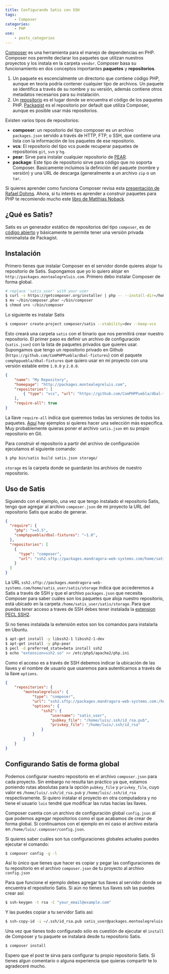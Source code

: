 ```yaml
---
title: Configurando Satis con SSH
tags:
    - Composer
categories:
    - PHP
use:
    - posts_categories
---
```

[Composer][1] es una herramienta para el manejo de dependencias en PHP. Composer nos permite declarar los paquetes que
utilizan nuestros proyectos y los instala en la carpeta `vendor`. Composer basa su funcionamiento en dos conceptos
importantes **paquetes** y **repositorios**.

1. Un paquete es escencialmente un directorio que contiene código PHP, aunque en teoría podría contener cualquier tipo
de archivos. Un paquete se identifica a través de su nombre y su versión, además contiene otros metadatos necesarios
para su instalación.
2. Un [repositorio][4] es el lugar donde se encuentra el código de los paquetes PHP. [Packagist][5] es el
repositorio por default que utiliza Composer, aunque es posible usar más repositorios.

Existen varios tipos de repositorios:

* **composer**: un repositorio del tipo composer es un archivo `packages.json` servido a través de HTTP, FTP, o SSH, que
contiene una lista con la información de los paquetes de ese repositorio.
* **vcs**: El repositorio del tipo vcs puede recuperar paquetes de repositorios `git`, `svn` y `hg`.
* **pear**: Sirve para instalar cualquier repositorio de [PEAR][9].
* **package**: Este tipo de repositorio sirve para código que no soporta Composer. Basicamente incluimos la definición
del paquete (nombre y versión) y una URL de descarga (generalmente a un archivo `zip` o un `tar`.

Si quieres aprender como funciona Composer revisa esta [presentación de Rafael Dohms][2]. Ahora, si tu interés es
aprender a construir paquetes para PHP te recomiendo mucho este [libro de Matthias Noback][3].

## ¿Qué es Satis?

Satis es un generador estático de repositorios del tipo `composer`, es de [código abierto][6] y básicamente te permite tener
una versión privada minimalista de Packagist.

## Instalación

Primero tienes que instalar Composer en el servidor donde quieres alojar tu repositorio de Satis. Supongamos que yo lo
quiero alojar en `http://packages.montealegreluis.com`. Primero debo instalar Composer de forma global.

~~~bash
# replace 'satis_user' with your user
$ curl -s https://getcomposer.org/installer | php -- --install-dir=/home/satis_user/bin
$ mv ~/bin/composer.phar ~/bin/composer
$ chmod u+x ~/bin/composer
~~~

Lo siguiente es instalar Satis

~~~bash
$ composer create-project composer/satis --stability=dev --keep-vcs
~~~

Esto creará una carpeta `satis` con el binario que nos permitirá crear nuestro repositorio. El primer paso es
definir un archivo de configuración (`satis.json`) con la lista de paquetes privados que quieres usar.
Supongamos que tengo un repositorio privado en Github (`https://github.com/ComPHPPuebla/dbal-fixtures`) con el paquete
`comphppuebla/dbal-fixtures` que quiero usar en mi proyecto  con una versión estable entre `1.0.0` y  `2.0.0`.

~~~json
{
    "name": "My Repository",
    "homepage": "http://packages.montealegreluis.com",
    "repositories": [
        { "type": "vcs", "url": "https://github.com/ComPHPPuebla/dbal-fixtures" }
    ],
    "require-all": true
}
~~~

La llave `require-all` indica que queremos todas las versiones de todos los paquetes. [Aquí][7] hay ejemplos si
quieres hacer una selección más específica. Muy probablemente quieras poner el archivo `satis.json` en su propio
repositorio en Git.

Para construir el repositorio a partir del archivo de configuración ejecutamos el siguiente comando:

~~~bash
$ php bin/satis build satis.json storage/
~~~

`storage` es la carpeta donde se guardarán los archivos de nuestro repositorio.

## Uso de Satis

Siguiendo con el ejemplo, una vez que tengo instalado el repositorio Satis, tengo que agregar al archivo `composer.json`
de mi proyecto la URL del repositorio Satis que acabo de generar.

~~~json
{
  "require": {
    "php": ">=5.5",
    "comphppuebla/dbal-fixtures": "~1.0",
  },
  "repositories": [
    {
      "type": "composer",
      "url": "ssh2.sftp://packages.mandragora-web-systems.com/home/satis_user/satis/storage"
    }
  ]
}
~~~

La URL `ssh2.sftp://packages.mandragora-web-systems.com/home/satis_user/satis/storage` indica que accederemos a
Satis a través de SSH y que el archivo `packages.json` que necesita Composer para saber cuáles son los paquetes que
aloja nuestro repositorio, está ubicado en la carpeta `/home/satis_user/satis/storage`. Para que puedas tener acceso a
traves de SSH debes tener instalada la [extension PECL SSH2][8].

Si no tienes instalada la extensión estos son los comandos para instalarla en Ubuntu.

~~~bash
$ apt-get install -y libssh2-1 libssh2-1-dev
$ apt-get install -y php-pear
$ pecl -d preferred_state=beta install ssh2
$ echo "extension=ssh2.so" >> /etc/php5/apache2/php.ini
~~~

Como el acceso es a través de SSH debemos indicar la ubicación de las llaves y el nombre de usuario que usaremos para
autenticarnos a través de la llave `options`.

~~~json
{
    "repositories": {
        "montealegreluis": {
            "type": "composer",
            "url": "ssh2.sftp://packages.mandragora-web-systems.com:/home/satis_user/satis/storage",
            "options": {
                "ssh2": {
                    "username": "satis_user",
                    "pubkey_file": "/home/luis/.ssh/id_rsa.pub",
                    "privkey_file": "/home/luis/.ssh/id_rsa"
                }
            }
        }
    }
}
~~~

## Configurando Satis de forma global

Podemos configurar nuestro repositorio en el archivo `composer.json` para cada proyecto. Sin embargo no resulta tan
práctico ya que, estamos poniendo rutas absolutas para la opción `pubkey_file` y `privkey_file`, cuyo valor es
`/home/luis/.ssh/id_rsa.pub` y `/home/luis/.ssh/id_rsa` respectivamente. Si quiero instalar el proyecto en otra
computadora y no tiene el usuario `luis` tendré que modificar las rutas hacias las llaves.

Composer cuenta con un archivo de configuración global `config.json` al que podemos agregar repositorios como el que
acabamos de crear de forma global. Si continuamos con el ejemplo en mi caso el archivo estaría en
`/home/luis/.composer/config.json`.

Si quieres saber cuáles son tus configuraciones globales actuales puedes ejecutar el comando:

~~~bash
$ composer config -g -l
~~~

Así lo único que tienes que hacer es copiar y pegar las configuraciones de tu repositorio en el archivo `composer.json`
de tu proyecto al archivo `config.json`

Para que funcione el ejemplo debes agregar tus llaves al servidor donde se encuentra el repositorio Satis. Si aún no
tienes tus llaves ssh las puedes crear así:

~~~bash
$ ssh-keygen -t rsa -C "your_email@example.com"
~~~

Y las puedes copiar a tu servidor Satis así:

~~~bash
$ ssh-copy-id -i ~/.ssh/id_rsa.pub satis_user@packages.montealegreluis.com
~~~

Una vez que tienes todo configurado sólo es cuestión de ejecutar el `install`  de Composer y tu paquete se instalará
desde tu repositorio Satis.

~~~bash
$ composer install
~~~

Espero que el post te sirva para configurar tu propio repositorio Satis. Si tienes algun comentario o alguna experiencia
que quieras compartir te lo agradeceré mucho.

[1]: https://getcomposer.org/
[2]: http://www.slideshare.net/rdohms/composer-for-busy-developers-phptek13
[3]: https://leanpub.com/principles-of-php-package-design
[4]: https://getcomposer.org/doc/05-repositories.md
[5]: http://packagist.org/
[6]: https://github.com/composer/satis
[7]: https://getcomposer.org/doc/articles/handling-private-packages-with-satis.md#setup
[8]: http://pecl.php.net/package/ssh2
[9]: http://pear.php.net/
